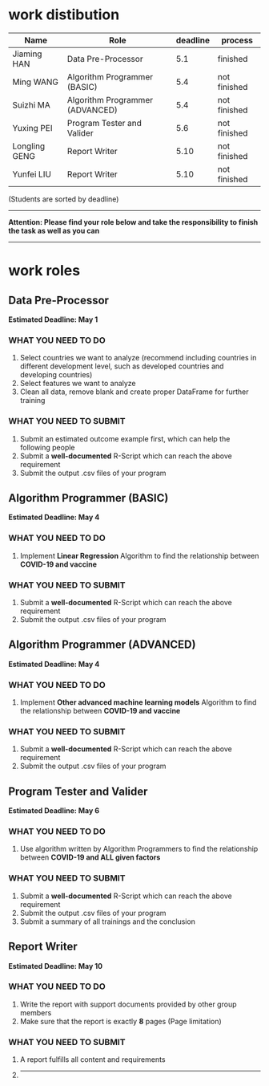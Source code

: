 
# work distibution
| Name | Role | deadline | process |
| ---- | ---- | ---- | ---- |
| Jiaming HAN | Data Pre-Processor | 5.1 | finished |
| Ming WANG | Algorithm Programmer (BASIC)  | 5.4 | not finished |
| Suizhi MA | Algorithm Programmer (ADVANCED) | 5.4| not finished |
| Yuxing PEI | Program Tester and Valider | 5.6 | not finished |
| Longling GENG | Report Writer | 5.10 | not finished |
| Yunfei LIU | Report Writer | 5.10 | not finished |

(Students are sorted by deadline)
	
---

**Attention: Please find your role below and take the responsibility to finish the task as well as you can**

---

# work roles
## Data Pre-Processor
**Estimated Deadline: May 1**
### WHAT YOU NEED TO DO
1. Select countries we want to analyze (recommend including countries in different development level, such as developed countries and developing countries)
2. Select features we want to analyze
3. Clean all data, remove blank and create proper DataFrame for further training

### WHAT YOU NEED TO SUBMIT
1. Submit an estimated outcome example first, which can help the following people
2. Submit a **well-documented** R-Script which can reach the above requirement
3. Submit the output .csv files of your program

## Algorithm Programmer (BASIC)
**Estimated Deadline: May 4**
### WHAT YOU NEED TO DO
1. Implement **Linear Regression** Algorithm to find the relationship between **COVID-19 and vaccine**

### WHAT YOU NEED TO SUBMIT
1. Submit a **well-documented** R-Script which can reach the above requirement
2. Submit the output .csv files of your program

## Algorithm Programmer (ADVANCED)
**Estimated Deadline: May 4**
### WHAT YOU NEED TO DO
1. Implement **Other advanced machine learning models** Algorithm to find the relationship between **COVID-19 and vaccine**

### WHAT YOU NEED TO SUBMIT
1. Submit a **well-documented** R-Script which can reach the above requirement
2. Submit the output .csv files of your program

## Program Tester and Valider
**Estimated Deadline: May 6**

### WHAT YOU NEED TO DO
1. Use algorithm written by Algorithm Programmers to find the relationship between **COVID-19 and ALL given factors** 

### WHAT YOU NEED TO SUBMIT
1. Submit a **well-documented** R-Script which can reach the above requirement
2. Submit the output .csv files of your program
3. Submit a summary of all trainings and the conclusion

## Report Writer
**Estimated Deadline: May 10**

### WHAT YOU NEED TO DO
1. Write the report with support documents provided by other group members
2. Make sure that the report is exactly **8** pages (Page limitation)

### WHAT YOU NEED TO SUBMIT
1. A report fulfills all content and requirements
2. ---


